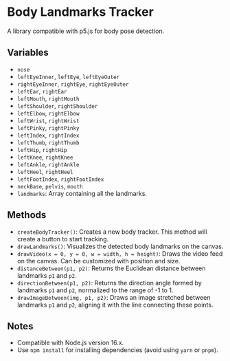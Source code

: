 # Body Landmarks Tracker

A library compatible with p5.js for body pose detection.

## Variables

- `nose`
- `leftEyeInner`, `leftEye`, `leftEyeOuter`
- `rightEyeInner`, `rightEye`, `rightEyeOuter`
- `leftEar`, `rightEar`
- `leftMouth`, `rightMouth`
- `leftShoulder`, `rightShoulder`
- `leftElbow`, `rightElbow`
- `leftWrist`, `rightWrist`
- `leftPinky`, `rightPinky`
- `leftIndex`, `rightIndex`
- `leftThumb`, `rightThumb`
- `leftHip`, `rightHip`
- `leftKnee`, `rightKnee`
- `leftAnkle`, `rightAnkle`
- `leftHeel`, `rightHeel`
- `leftFootIndex`, `rightFootIndex`
- `neckBase`, `pelvis`, `mouth`
- `landmarks`: Array containing all the landmarks.

## Methods

- `createBodyTracker()`: Creates a new body tracker. This method will create a button to start tracking.
- `drawLandmarks()`: Visualizes the detected body landmarks on the canvas.
- `drawVideo(x = 0, y = 0, w = width, h = height)`: Draws the video feed on the canvas. Can be customized with position and size.
- `distanceBetween(p1, p2)`: Returns the Euclidean distance between landmarks `p1` and `p2`.
- `directionBetween(p1, p2)`: Returns the direction angle formed by landmarks `p1` and `p2`, normalized to the range of -1 to 1.
- `drawImageBetween(img, p1, p2)`: Draws an image stretched between landmarks `p1` and `p2`, aligning it with the line connecting these points.

## Notes

- Compatible with Node.js version 16.x.
- Use `npm install` for installing dependencies (avoid using `yarn` or `pnpm`).
